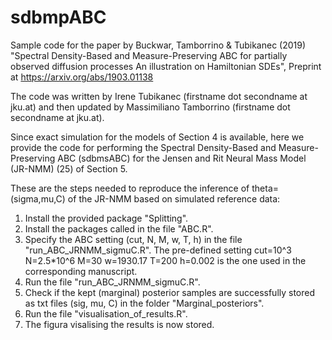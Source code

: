 # sdbmpABC
Sample code for the paper by Buckwar, Tamborrino &amp; Tubikanec (2019) "Spectral Density-Based and Measure-Preserving ABC for partially observed diffusion processes An illustration on Hamiltonian SDEs", Preprint at https://arxiv.org/abs/1903.01138

The code was written by Irene Tubikanec (firstname dot secondname at jku.at) and then updated by Massimiliano Tamborrino (firstname dot secondname at jku.at).

Since exact simulation for the models of Section 4 is available, here we provide the code for performing the Spectral Density-Based and Measure-Preserving ABC (sdbmsABC) for the Jensen and Rit Neural Mass Model (JR-NMM) (25) of Section 5.

These are the steps needed to reproduce the inference of theta=(sigma,mu,C) of the JR-NMM based on simulated reference data:

1. Install the provided package "Splitting".
2. Install the packages called in the file "ABC.R".
3. Specify the ABC setting (cut, N, M, w, T, h) in the file "run_ABC_JRNMM_sigmuC.R".
   The pre-defined setting 
   cut=10^3
   N=2.5*10^6
   M=30
   w=1930.17
   T=200
   h=0.002
   is the one used in the corresponding manuscript.
4. Run the file "run_ABC_JRNMM_sigmuC.R".
5. Check if the kept (marginal) posterior samples are successfully stored 
   as txt files (sig, mu, C) in the folder "Marginal_posteriors".
6. Run the file "visualisation_of_results.R".
7. The figura visalising the results is now stored. 

